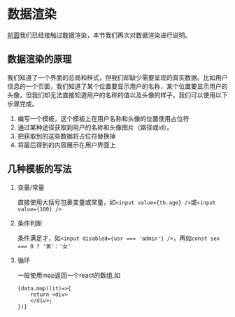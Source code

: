 # 数据渲染

[前面](./091520#渲染列表数据)我们已经接触过数据渲染，本节我们再次对数据渲染进行说明。

## 数据渲染的原理

我们知道了一个界面的总局和样式，但我们却缺少需要呈现的真实数据。比如用户信息的一个页面，我们知道了某个位置要显示用户的名称，某个位置要显示用户的头像，但我们却无法直接知道用户的名称的值以及头像的样子。我们可以使用以下步骤完成。

1. 编写一个模板，这个模板上在用户名称和头像的位置使用占位符
1. 通过某种途径获取到用户的名称和头像图片（路径或id）。
1. 把获取到的这些数据将占位符替换掉
1. 将最后得到的内容展示在用户界面上

## 几种模板的写法

1. 变量/常量

	直接使用大括号包裹变量或常量，如`<input value={tb.age} />`或`<input value={100} />`

1. 条件判断

	条件满足才，如`<input disabled={usr === 'admin'} />`，再如`const sex === 0 ? '男'：'女'`

1. 循环

	一般使用map返回一个react的数组,如

	```tsx
	{data.map((it)=>{
		return <div>
		</div>;
	})}
	```
